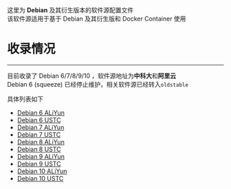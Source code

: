 这里为 **Debian** 及其衍生版本的软件源配置文件  
该软件源适用于基于 Debian 及其衍生版和 Docker Container 使用

# 收录情况
--------
目前收录了 Debian 6/7/8/9/10 ，软件源地址为**中科大**和**阿里云**  
Debian 6 (squeeze) 已经停止维护，相关软件源已经转入`oldstable`  

具体列表如下

- [Debian 6 ALiYun](debian_6_aliyun.list)  
- [Debian 6 USTC](debian_6_ustc.list)  
- [Debian 7 ALiYun](debian_7_aliyun.list)  
- [Debian 7 USTC](debian_7_ustc.list)  
- [Debian 8 ALiYun](debian_8_aliyun.list)  
- [Debian 8 USTC](debian_8_ustc.list)  
- [Debian 9 ALiYun](debian_9_aliyun.list)
- [Debian 9 USTC](debian_9_ustc.list)
- [Debian 10 ALiYun](debian_10_aliyun.list)
- [Debian 10 USTC](debian_10_ustc.list)
